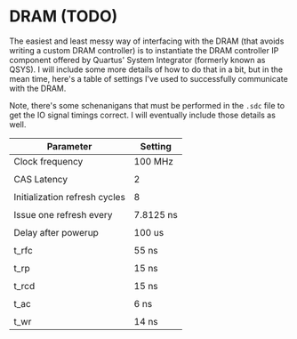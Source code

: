 # DRAM (TODO)

The easiest and least messy way of interfacing with the DRAM (that avoids 
writing a custom DRAM controller) is to instantiate the DRAM controller IP 
component offered by Quartus' System Integrator (formerly known as QSYS). I will
include some more details of how to do that in a bit, but in the mean time, 
here's a table of settings I've used to successfully communicate with the DRAM.

Note, there's some schenanigans that must be performed in the `.sdc` file to
get the IO signal timings correct. I will eventually include those details
as well.

Parameter                       | Setting
--------------------------------|--------
Clock frequency                 | 100 MHz
                                |        
CAS Latency                     | 2
                                |        
Initialization refresh cycles   | 8
                                |        
Issue one refresh every         | 7.8125 ns
                                |        
Delay after powerup             | 100 us
                                |        
t\_rfc                          | 55 ns
                                |        
t\_rp                           | 15 ns
                                |        
t\_rcd                          | 15 ns
                                |        
t\_ac                           | 6 ns
                                |        
t\_wr                           | 14 ns
